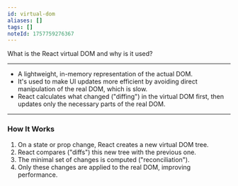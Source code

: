 ```yaml
---
id: virtual-dom
aliases: []
tags: []
noteId: 1757759276367
---
```


What is the React virtual DOM and why is it used?

---

- A lightweight, in-memory representation of the actual DOM.
- It's used to make UI updates more efficient by avoiding direct manipulation of the real DOM, which is slow.
- React calculates what changed ("diffing") in the virtual DOM first, then updates only the necessary parts of the real DOM.

---

### How It Works

1.  On a state or prop change, React creates a new virtual DOM tree.
2.  React compares ("diffs") this new tree with the previous one.
3.  The minimal set of changes is computed ("reconciliation").
4.  Only these changes are applied to the real DOM, improving performance.
